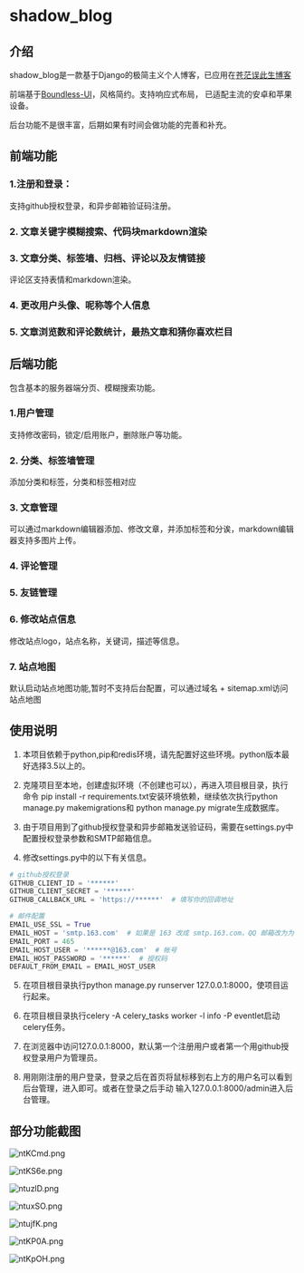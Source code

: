 ﻿# shadow_blog

## 介绍

shadow_blog是一款基于Django的极简主义个人博客，已应用在[苍茫误此生博客](https://www.cangmangai.cn/)

前端基于[Boundless-UI](https://github.com/zhaoyangkun/Boundless-UI)，风格简约。支持响应式布局，
已适配主流的安卓和苹果设备。

后台功能不是很丰富，后期如果有时间会做功能的完善和补充。

## 前端功能

### 1.注册和登录：
支持github授权登录，和异步邮箱验证码注册。

### 2. 文章关键字模糊搜索、代码块markdown渲染

### 3. 文章分类、标签墙、归档、评论以及友情链接
评论区支持表情和markdown渲染。

### 4. 更改用户头像、呢称等个人信息

### 5. 文章浏览数和评论数统计，最热文章和猜你喜欢栏目



## 后端功能
包含基本的服务器端分页、模糊搜索功能。

### 1.用户管理
支持修改密码，锁定/启用账户，删除账户等功能。

### 2. 分类、标签墙管理
添加分类和标签，分类和标签相对应

### 3. 文章管理
可以通过markdown编辑器添加、修改文章，并添加标签和分诶，markdown编辑器支持多图片上传。

### 4. 评论管理

### 5. 友链管理

### 6. 修改站点信息
修改站点logo，站点名称，关键词，描述等信息。

### 7. 站点地图
默认启动站点地图功能,暂时不支持后台配置，可以通过域名 + sitemap.xml访问站点地图


## 使用说明

1. 本项目依赖于python,pip和redis环境，请先配置好这些环境。python版本最好选择3.5以上的。

2. 克隆项目至本地，创建虚拟环境（不创建也可以），再进入项目根目录，执行命令
pip install -r requirements.txt安装环境依赖，继续依次执行python manage.py makemigrations和
python manage.py migrate生成数据库。

3. 由于项目用到了github授权登录和异步邮箱发送验证码，需要在settings.py中配置授权登录参数和SMTP邮箱信息。

4. 修改settings.py中的以下有关信息。

```python
# github授权登录
GITHUB_CLIENT_ID = '******'
GITHUB_CLIENT_SECRET = '******'
GITHUB_CALLBACK_URL = 'https://******'  # 填写你的回调地址

# 邮件配置
EMAIL_USE_SSL = True
EMAIL_HOST = 'smtp.163.com'  # 如果是 163 改成 smtp.163.com，QQ 邮箱改为为 smtp.qq.com
EMAIL_PORT = 465
EMAIL_HOST_USER = '******@163.com'  # 帐号
EMAIL_HOST_PASSWORD = '******'  # 授权码
DEFAULT_FROM_EMAIL = EMAIL_HOST_USER
```

5. 在项目根目录执行python manage.py runserver 127.0.0.1:8000，使项目运行起来。

6. 在项目根目录执行celery -A celery_tasks worker -l info -P eventlet启动celery任务。

7. 在浏览器中访问127.0.0.1:8000，默认第一个注册用户或者第一个用github授权登录用户为管理员。

8. 用刚刚注册的用户登录，登录之后在首页将鼠标移到右上方的用户名可以看到后台管理，进入即可。或者在登录之后手动
输入127.0.0.1:8000/admin进入后台管理。

## 部分功能截图
![ntKCmd.png](https://s2.ax1x.com/2019/09/09/ntKCmd.png)

![ntKS6e.png](https://s2.ax1x.com/2019/09/09/ntKS6e.png)

![ntuzlD.png](https://s2.ax1x.com/2019/09/09/ntuzlD.png)

![ntuxSO.png](https://s2.ax1x.com/2019/09/09/ntuxSO.png)

![ntujfK.png](https://s2.ax1x.com/2019/09/09/ntujfK.png)

![ntKP0A.png](https://s2.ax1x.com/2019/09/09/ntKP0A.png)

![ntKpOH.png](https://s2.ax1x.com/2019/09/09/ntKpOH.png)